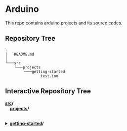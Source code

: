 # Arduino
This repo contains arduino projects and its source codes.
## Repository Tree
    .
    │   README.md
    │
    └───src
        └───projects
            └───getting-started
                    test.ino
## Interactive Repository Tree
**[src](/src)/**  
&nbsp;&nbsp;&nbsp;&nbsp;**[projects](/src/projects)/**    
&nbsp;&nbsp;&nbsp;&nbsp;&nbsp;&nbsp;&nbsp;&nbsp;&nbsp;&nbsp;&nbsp;&nbsp; <details>
                                                                            <summary>**[getting-started](/src/projects/getting-started)/** </summary>
                                                                            **[test.ino](/src/projects/getting-started/test.ino)**
                                                                            </details>


